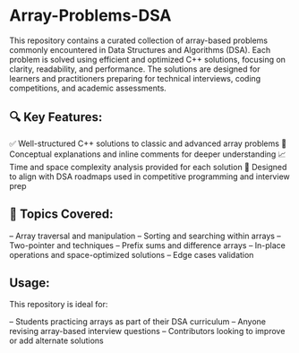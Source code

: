 # Array-Problems-DSA
This repository contains a curated collection of array-based problems commonly encountered in Data Structures and Algorithms (DSA). Each problem is solved using efficient and optimized C++ solutions, focusing on clarity, readability, and performance. The solutions are designed for learners and practitioners preparing for technical interviews, coding competitions, and academic assessments.

## 🔍 Key Features:
✅ Well-structured C++ solutions to classic and advanced array problems
🧠 Conceptual explanations and inline comments for deeper understanding
📈 Time and space complexity analysis provided for each solution
🚀 Designed to align with DSA roadmaps used in competitive programming and interview prep

## 🧩 Topics Covered:
– Array traversal and manipulation
– Sorting and searching within arrays
– Two-pointer and techniques
– Prefix sums and difference arrays
– In-place operations and space-optimized solutions
– Edge cases validation

## Usage:
This repository is ideal for:

– Students practicing arrays as part of their DSA curriculum
– Anyone revising array-based interview questions
– Contributors looking to improve or add alternate solutions
